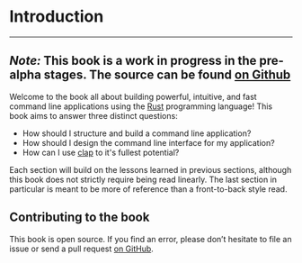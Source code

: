 # Introduction

---
*Note:* This book is a work in progress in the pre-alpha stages. The source can be found [on Github]
---

Welcome to the book all about building powerful, intuitive, and fast command line applications using
the [Rust] programming language! This book aims to answer three distinct questions:

 * How should I structure and build a command line application?
 * How should I design the command line interface for my application?
 * How can I use [clap] to it's fullest potential?

 Each section will build on the lessons learned in previous sections, although this book does not
 strictly require being read linearly. The last section in particular is meant to be more of 
 reference than a front-to-back style read.

## Contributing to the book

This book is open source. If you find an error, please don’t hesitate to file an
issue or send a pull request [on GitHub].

[on GitHub]: https://github.com/kbknapp/clap-book
[Rust]: https://rust-lang.org/
[clap]: https://github.com/kbknapp/clap-rs